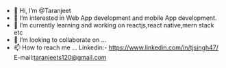 - 👋 Hi, I’m @Taranjeet
- 👀 I’m interested in Web App development and mobile App development.
- 🌱 I’m currently learning and working on reactjs,react native,mern stack etc
- 💞️ I’m looking to collaborate on ...
- 📫 How to reach me ...
 Linkedin:- https://www.linkedin.com/in/tjsingh47/
  E-mail:taranjeets120@gmail.com
<!---
TARANjee/TARANjee is a ✨ special ✨ repository because its `README.md` (this file) appears on your GitHub profile.
You can click the Preview link to take a look at your changes.
--->
